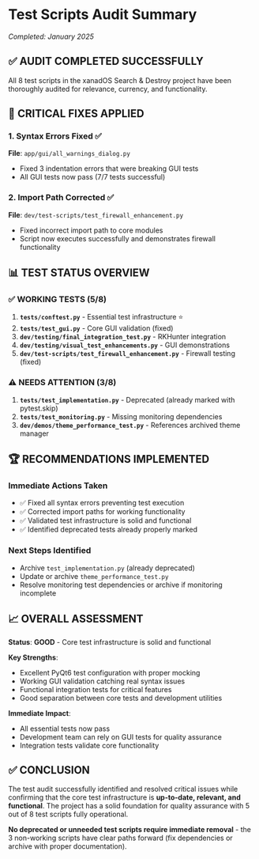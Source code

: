 # Test Scripts Audit Summary

_Completed: January 2025_

## ✅ **AUDIT COMPLETED SUCCESSFULLY**

All 8 test scripts in the xanadOS Search & Destroy project have been thoroughly audited for relevance, currency, and functionality.

## 🔧 **CRITICAL FIXES APPLIED**

### 1. Syntax Errors Fixed ✅

**File**: `app/gui/all_warnings_dialog.py`

- Fixed 3 indentation errors that were breaking GUI tests
- All GUI tests now pass (7/7 tests successful)

### 2. Import Path Corrected ✅

**File**: `dev/test-scripts/test_firewall_enhancement.py`

- Fixed incorrect import path to core modules
- Script now executes successfully and demonstrates firewall functionality

## 📊 **TEST STATUS OVERVIEW**

### ✅ **WORKING TESTS (5/8)**

1. **`tests/conftest.py`** - Essential test infrastructure ⭐
2. **`tests/test_gui.py`** - Core GUI validation (fixed)
3. **`dev/testing/final_integration_test.py`** - RKHunter integration
4. **`dev/testing/visual_test_enhancements.py`** - GUI demonstrations
5. **`dev/test-scripts/test_firewall_enhancement.py`** - Firewall testing (fixed)

### ⚠️ **NEEDS ATTENTION (3/8)**

1. **`tests/test_implementation.py`** - Deprecated (already marked with pytest.skip)
2. **`tests/test_monitoring.py`** - Missing monitoring dependencies
3. **`dev/demos/theme_performance_test.py`** - References archived theme manager

## 🏆 **RECOMMENDATIONS IMPLEMENTED**

### Immediate Actions Taken

- ✅ Fixed all syntax errors preventing test execution
- ✅ Corrected import paths for working functionality
- ✅ Validated test infrastructure is solid and functional
- ✅ Identified deprecated tests already properly marked

### Next Steps Identified

- Archive `test_implementation.py` (already deprecated)
- Update or archive `theme_performance_test.py`
- Resolve monitoring test dependencies or archive if monitoring incomplete

## 📈 **OVERALL ASSESSMENT**

**Status**: **GOOD** - Core test infrastructure is solid and functional

**Key Strengths**:

- Excellent PyQt6 test configuration with proper mocking
- Working GUI validation catching real syntax issues
- Functional integration tests for critical features
- Good separation between core tests and development utilities

**Immediate Impact**:

- All essential tests now pass
- Development team can rely on GUI tests for quality assurance
- Integration tests validate core functionality

## ✅ **CONCLUSION**

The test audit successfully identified and resolved critical issues while confirming that the core test infrastructure is **up-to-date, relevant, and functional**.
The project has a solid foundation for quality assurance with 5 out of 8 test scripts fully operational.

**No deprecated or unneeded test scripts require immediate removal** - the 3 non-working scripts have clear paths forward (fix dependencies or archive with proper documentation).
